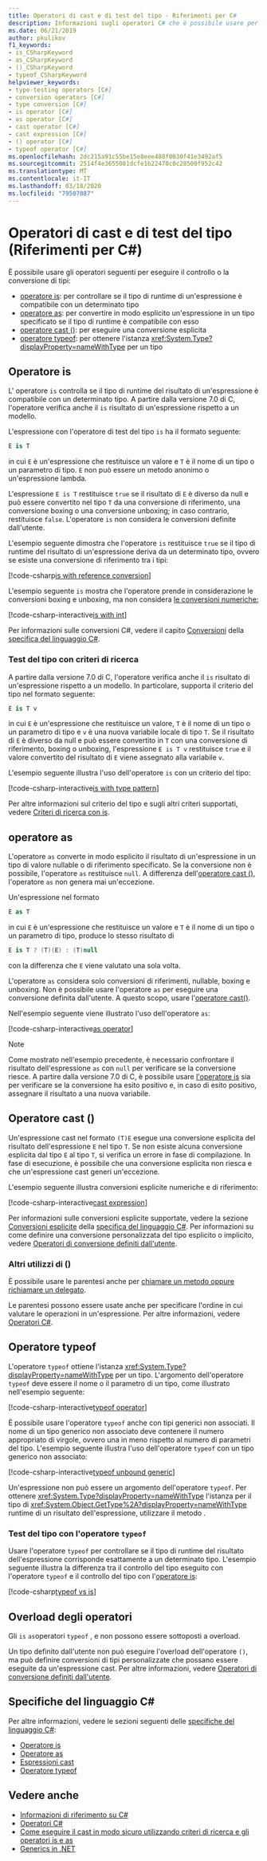 ```yaml
---
title: Operatori di cast e di test del tipo - Riferimenti per C#
description: Informazioni sugli operatori C# che è possibile usare per controllare il tipo del risultato di un'espressione e, se necessario, convertirlo in un altro tipo.
ms.date: 06/21/2019
author: pkulikov
f1_keywords:
- is_CSharpKeyword
- as_CSharpKeyword
- ()_CSharpKeyword
- typeof_CSharpKeyword
helpviewer_keywords:
- type-testing operators [C#]
- conversion operators [C#]
- type conversion [C#]
- is operator [C#]
- as operator [C#]
- cast operator [C#]
- cast expression [C#]
- () operator [C#]
- typeof operator [C#]
ms.openlocfilehash: 2dc215a91c55be15e8eee488f0030f41e3492af5
ms.sourcegitcommit: 2514f4e3655081dcfe1b22470c0c28500f952c42
ms.translationtype: MT
ms.contentlocale: it-IT
ms.lasthandoff: 03/18/2020
ms.locfileid: "79507087"
---
```

# <a name="type-testing-and-cast-operators-c-reference"></a>Operatori di cast e di test del tipo (Riferimenti per C#)

È possibile usare gli operatori seguenti per eseguire il controllo o la conversione di tipi:

- [operatore is](#is-operator): per controllare se il tipo di runtime di un'espressione è compatibile con un determinato tipo
- [operatore as](#as-operator): per convertire in modo esplicito un'espressione in un tipo specificato se il tipo di runtime è compatibile con esso
- [operatore cast ()](#cast-operator-): per eseguire una conversione esplicita
- [operatore typeof](#typeof-operator): per ottenere l'istanza <xref:System.Type?displayProperty=nameWithType> per un tipo

## <a name="is-operator"></a>Operatore is

L' operatore `is` controlla se il tipo di runtime del risultato di un'espressione è compatibile con un determinato tipo. A partire dalla versione 7.0 di C, l'operatore verifica anche il `is` risultato di un'espressione rispetto a un modello.

L'espressione con l'operatore di test del tipo `is` ha il formato seguente:

```csharp
E is T
```

in cui `E` è un'espressione che restituisce un valore e `T` è il nome di un tipo o un parametro di tipo. `E` non può essere un metodo anonimo o un'espressione lambda.

L'espressione `E is T` restituisce `true` se il risultato di `E` è diverso da null e può essere convertito nel tipo `T` da una conversione di riferimento, una conversione boxing o una conversione unboxing; in caso contrario, restituisce `false`. L'operatore `is` non considera le conversioni definite dall'utente.

L'esempio seguente dimostra che l'operatore `is` restituisce `true` se il tipo di runtime del risultato di un'espressione deriva da un determinato tipo, ovvero se esiste una conversione di riferimento tra i tipi:

[!code-csharp[is with reference conversion](snippets/TypeTestingAndConversionOperators.cs#IsWithReferenceConversion)]

L'esempio seguente `is` mostra che l'operatore prende in considerazione le conversioni boxing e unboxing, ma non considera [le conversioni numeriche:](../builtin-types/numeric-conversions.md)

[!code-csharp-interactive[is with int](snippets/TypeTestingAndConversionOperators.cs#IsWithInt)]

Per informazioni sulle conversioni C#, vedere il capito [Conversioni](~/_csharplang/spec/conversions.md) della [specifica del linguaggio C#](~/_csharplang/spec/introduction.md).

### <a name="type-testing-with-pattern-matching"></a>Test del tipo con criteri di ricerca

A partire dalla versione 7.0 di C, l'operatore verifica anche il `is` risultato di un'espressione rispetto a un modello. In particolare, supporta il criterio del tipo nel formato seguente:

```csharp
E is T v
```

in cui `E` è un'espressione che restituisce un valore, `T` è il nome di un tipo o un parametro di tipo e `v` è una nuova variabile locale di tipo `T`. Se il risultato di `E` è diverso da null e può essere convertito in `T` con una conversione di riferimento, boxing o unboxing, l'espressione `E is T v` restituisce `true` e il valore convertito del risultato di `E` viene assegnato alla variabile `v`.

L'esempio seguente illustra l'uso dell'operatore `is` con un criterio del tipo:

[!code-csharp-interactive[is with type pattern](snippets/TypeTestingAndConversionOperators.cs#IsTypePattern)]

Per altre informazioni sul criterio del tipo e sugli altri criteri supportati, vedere [Criteri di ricerca con is](../keywords/is.md#pattern-matching-with-is).

## <a name="as-operator"></a>operatore as

L'operatore `as` converte in modo esplicito il risultato di un'espressione in un tipo di valore nullable o di riferimento specificato. Se la conversione non è possibile, l'operatore `as` restituisce `null`. A differenza dell'[operatore cast ()](#cast-operator-), l'operatore `as` non genera mai un'eccezione.

Un'espressione nel formato

```csharp
E as T
```

in cui `E` è un'espressione che restituisce un valore e `T` è il nome di un tipo o un parametro di tipo, produce lo stesso risultato di

```csharp
E is T ? (T)(E) : (T)null
```

con la differenza che `E` viene valutato una sola volta.

L'operatore `as` considera solo conversioni di riferimenti, nullable, boxing e unboxing. Non è possibile usare l'operatore `as` per eseguire una conversione definita dall'utente. A questo scopo, usare l'[operatore cast()](#cast-operator-).

Nell'esempio seguente viene illustrato l'uso dell'operatore `as`:

[!code-csharp-interactive[as operator](snippets/TypeTestingAndConversionOperators.cs#AsOperator)]

> [!NOTE]
> Come mostrato nell'esempio precedente, è necessario confrontare il risultato dell'espressione `as` con `null` per verificare se la conversione riesce. A partire dalla versione 7.0 di C, è possibile usare [l'operatore is](#type-testing-with-pattern-matching) sia per verificare se la conversione ha esito positivo e, in caso di esito positivo, assegnare il risultato a una nuova variabile.

## <a name="cast-operator-"></a>Operatore cast ()

Un'espressione cast nel formato `(T)E` esegue una conversione esplicita del risultato dell'espressione `E` nel tipo `T`. Se non esiste alcuna conversione esplicita dal tipo `E` al tipo `T`, si verifica un errore in fase di compilazione. In fase di esecuzione, è possibile che una conversione esplicita non riesca e che un'espressione cast generi un'eccezione.

L'esempio seguente illustra conversioni esplicite numeriche e di riferimento:

[!code-csharp-interactive[cast expression](snippets/TypeTestingAndConversionOperators.cs#Cast)]

Per informazioni sulle conversioni esplicite supportate, vedere la sezione [Conversioni esplicite](~/_csharplang/spec/conversions.md#explicit-conversions) della [specifica del linguaggio C#](~/_csharplang/spec/introduction.md). Per informazioni su come definire una conversione personalizzata del tipo esplicito o implicito, vedere [Operatori di conversione definiti dall'utente](user-defined-conversion-operators.md).

### <a name="other-usages-of-"></a>Altri utilizzi di ()

È possibile usare le parentesi anche per [chiamare un metodo oppure richiamare un delegato](member-access-operators.md#invocation-expression-).

Le parentesi possono essere usate anche per specificare l'ordine in cui valutare le operazioni in un'espressione. Per altre informazioni, vedere [Operatori C#](index.md).

## <a name="typeof-operator"></a>Operatore typeof

L'operatore `typeof` ottiene l'istanza <xref:System.Type?displayProperty=nameWithType> per un tipo. L'argomento dell'operatore `typeof` deve essere il nome o il parametro di un tipo, come illustrato nell'esempio seguente:

[!code-csharp-interactive[typeof operator](snippets/TypeTestingAndConversionOperators.cs#TypeOf)]

È possibile usare l'operatore `typeof` anche con tipi generici non associati. Il nome di un tipo generico non associato deve contenere il numero appropriato di virgole, ovvero una in meno rispetto al numero di parametri del tipo. L'esempio seguente illustra l'uso dell'operatore `typeof` con un tipo generico non associato:

[!code-csharp-interactive[typeof unbound generic](snippets/TypeTestingAndConversionOperators.cs#TypeOfUnboundGeneric)]

Un'espressione non può essere un argomento dell'operatore `typeof`. Per ottenere <xref:System.Type?displayProperty=nameWithType> l'istanza per il tipo di <xref:System.Object.GetType%2A?displayProperty=nameWithType> runtime di un risultato dell'espressione, utilizzare il metodo .

### <a name="type-testing-with-the-typeof-operator"></a>Test del tipo con l'operatore `typeof`

Usare l'operatore `typeof` per controllare se il tipo di runtime del risultato dell'espressione corrisponde esattamente a un determinato tipo. L'esempio seguente illustra la differenza tra il controllo del tipo eseguito con l'operatore `typeof` e il controllo del tipo con l'[operatore is](#is-operator):

[!code-csharp[typeof vs is](snippets/TypeTestingAndConversionOperators.cs#TypeCheckWithTypeOf)]

## <a name="operator-overloadability"></a>Overload degli operatori

Gli `is` `as`operatori `typeof` , e non possono essere sottoposti a overload.

Un tipo definito dall'utente non può eseguire l'overload dell'operatore `()`, ma può definire conversioni di tipi personalizzate che possano essere eseguite da un'espressione cast. Per altre informazioni, vedere [Operatori di conversione definiti dall'utente](user-defined-conversion-operators.md).

## <a name="c-language-specification"></a>Specifiche del linguaggio C#

Per altre informazioni, vedere le sezioni seguenti delle [specifiche del linguaggio C#](~/_csharplang/spec/introduction.md):

- [Operatore is](~/_csharplang/spec/expressions.md#the-is-operator)
- [Operatore as](~/_csharplang/spec/expressions.md#the-as-operator)
- [Espressioni cast](~/_csharplang/spec/expressions.md#cast-expressions)
- [Operatore typeof](~/_csharplang/spec/expressions.md#the-typeof-operator)

## <a name="see-also"></a>Vedere anche

- [Informazioni di riferimento su C#](../index.md)
- [Operatori C#](index.md)
- [Come eseguire il cast in modo sicuro utilizzando criteri di ricerca e gli operatori is e as](../../how-to/safely-cast-using-pattern-matching-is-and-as-operators.md)
- [Generics in .NET](../../../standard/generics/index.md)
